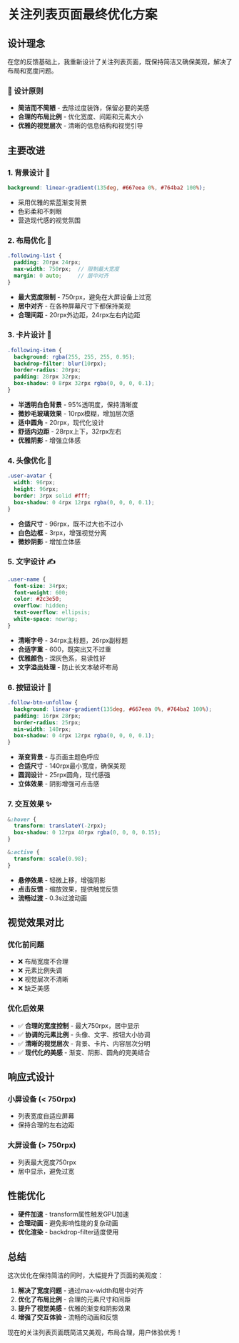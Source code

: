 # 关注列表页面最终优化方案

## 设计理念

在您的反馈基础上，我重新设计了关注列表页面，既保持简洁又确保美观，解决了布局和宽度问题。

### 🎯 设计原则
- **简洁而不简陋** - 去除过度装饰，保留必要的美感
- **合理的布局比例** - 优化宽度、间距和元素大小
- **优雅的视觉层次** - 清晰的信息结构和视觉引导

## 主要改进

### 1. 背景设计 🌈
```scss
background: linear-gradient(135deg, #667eea 0%, #764ba2 100%);
```
- 采用优雅的紫蓝渐变背景
- 色彩柔和不刺眼
- 营造现代感的视觉氛围

### 2. 布局优化 📐
```scss
.following-list {
  padding: 20rpx 24rpx;
  max-width: 750rpx;  // 限制最大宽度
  margin: 0 auto;     // 居中对齐
}
```
- **最大宽度限制** - 750rpx，避免在大屏设备上过宽
- **居中对齐** - 在各种屏幕尺寸下都保持美观
- **合理间距** - 20rpx外边距，24rpx左右内边距

### 3. 卡片设计 🎴
```scss
.following-item {
  background: rgba(255, 255, 255, 0.95);
  backdrop-filter: blur(10rpx);
  border-radius: 20rpx;
  padding: 28rpx 32rpx;
  box-shadow: 0 8rpx 32rpx rgba(0, 0, 0, 0.1);
}
```
- **半透明白色背景** - 95%透明度，保持清晰度
- **微妙毛玻璃效果** - 10rpx模糊，增加层次感
- **适中圆角** - 20rpx，现代化设计
- **舒适内边距** - 28rpx上下，32rpx左右
- **优雅阴影** - 增强立体感

### 4. 头像优化 👤
```scss
.user-avatar {
  width: 96rpx;
  height: 96rpx;
  border: 3rpx solid #fff;
  box-shadow: 0 4rpx 12rpx rgba(0, 0, 0, 0.1);
}
```
- **合适尺寸** - 96rpx，既不过大也不过小
- **白色边框** - 3rpx，增强视觉分离
- **微妙阴影** - 增加立体感

### 5. 文字设计 ✍️
```scss
.user-name {
  font-size: 34rpx;
  font-weight: 600;
  color: #2c3e50;
  overflow: hidden;
  text-overflow: ellipsis;
  white-space: nowrap;
}
```
- **清晰字号** - 34rpx主标题，26rpx副标题
- **合适字重** - 600，既突出又不过重
- **优雅颜色** - 深灰色系，易读性好
- **文字溢出处理** - 防止长文本破坏布局

### 6. 按钮设计 🔘
```scss
.follow-btn-unfollow {
  background: linear-gradient(135deg, #667eea 0%, #764ba2 100%);
  padding: 16rpx 28rpx;
  border-radius: 25rpx;
  min-width: 140rpx;
  box-shadow: 0 4rpx 12rpx rgba(0, 0, 0, 0.1);
}
```
- **渐变背景** - 与页面主题色呼应
- **合适尺寸** - 140rpx最小宽度，确保美观
- **圆润设计** - 25rpx圆角，现代感强
- **立体效果** - 阴影增强可点击感

### 7. 交互效果 ✨
```scss
&:hover {
  transform: translateY(-2rpx);
  box-shadow: 0 12rpx 40rpx rgba(0, 0, 0, 0.15);
}

&:active {
  transform: scale(0.98);
}
```
- **悬停效果** - 轻微上移，增强阴影
- **点击反馈** - 缩放效果，提供触觉反馈
- **流畅过渡** - 0.3s过渡动画

## 视觉效果对比

### 优化前问题
- ❌ 布局宽度不合理
- ❌ 元素比例失调
- ❌ 视觉层次不清晰
- ❌ 缺乏美感

### 优化后效果
- ✅ **合理的宽度控制** - 最大750rpx，居中显示
- ✅ **协调的元素比例** - 头像、文字、按钮大小协调
- ✅ **清晰的视觉层次** - 背景、卡片、内容层次分明
- ✅ **现代化的美感** - 渐变、阴影、圆角的完美结合

## 响应式设计

### 小屏设备 (< 750rpx)
- 列表宽度自适应屏幕
- 保持合理的左右边距

### 大屏设备 (> 750rpx)
- 列表最大宽度750rpx
- 居中显示，避免过宽

## 性能优化

- **硬件加速** - transform属性触发GPU加速
- **合理动画** - 避免影响性能的复杂动画
- **优化渲染** - backdrop-filter适度使用

## 总结

这次优化在保持简洁的同时，大幅提升了页面的美观度：

1. **解决了宽度问题** - 通过max-width和居中对齐
2. **优化了布局比例** - 合理的元素尺寸和间距
3. **提升了视觉美感** - 优雅的渐变和阴影效果
4. **增强了交互体验** - 流畅的动画和反馈

现在的关注列表页面既简洁又美观，布局合理，用户体验优秀！
